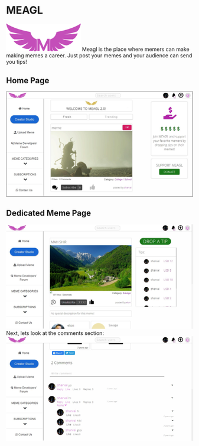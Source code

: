 # MEAGL
<img src="m.png" width="40%">
Meagl is the place where memers can make making memes a career. Just post your memes and your audience can send you tips!
<br>
<h2>Home Page</h2>
<img src="home.jpg" style="border: 1px solid grey">
<h2>Dedicated Meme Page</h2>
<img src="memepage.jpg">
Next, lets look at the comments section:
<img src="comments.jpg">
